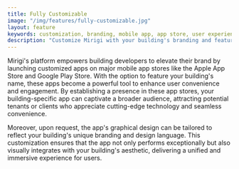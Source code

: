 ```yaml
---
title: Fully Customizable
image: "/img/features/fully-customizable.jpg"
layout: feature
keywords: customization, branding, mobile app, app store, user experience, flexibility
description: "Customize Mirigi with your building's branding and features."
---
```


Mirigi's platform empowers building developers to elevate their brand by launching customized apps on major mobile app stores like the Apple App Store and Google Play Store. With the option to feature your building's name, these apps become a powerful tool to enhance user convenience and engagement. By establishing a presence in these app stores, your building-specific app can captivate a broader audience, attracting potential tenants or clients who appreciate cutting-edge technology and seamless convenience.

Moreover, upon request, the app's graphical design can be tailored to reflect your building's unique branding and design language. This customization ensures that the app not only performs exceptionally but also visually integrates with your building's aesthetic, delivering a unified and immersive experience for users.

